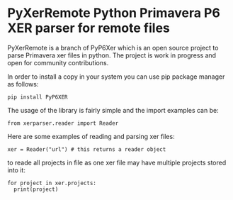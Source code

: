 # PyXerRemote Python Primavera P6 XER parser for remote files
PyXerRemote is a branch of PyP6Xer which is an open source project to parse Primavera xer files in python. The project is work in progress and open for community contributions. 

In order to install a copy in your system you can use pip package manager as follows:

``` 
pip install PyP6XER
```

The usage of the library is fairly simple and the import examples can be:

```
from xerparser.reader import Reader
```

Here are some examples of reading and parsing xer files:

```
xer = Reader("url") # this returns a reader object  
```

to reade all projects in file as one xer file may have multiple projects stored into it:

```
for project in xer.projects:
  print(project)
```
